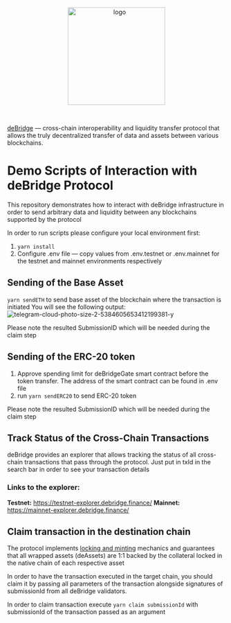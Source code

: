 <br/>
<p align="center">
<a href="https://debridge.finance/" target="_blank">
<img src="https://user-images.githubusercontent.com/10200871/137014801-40decb80-0595-4f0f-8ee5-f0f1ab5c0380.png" width="225" alt="logo">
</a>
</p>
<br/>

[deBridge](https://debridge.finance/) — cross-chain interoperability
 and liquidity transfer protocol that allows the truly decentralized transfer of data and assets between various blockchains.

# Demo Scripts of Interaction with deBridge Protocol

This repository demonstrates how to interact with deBridge infrastructure in order to send arbitrary data and liquidity between any blockchains supported by the protocol

In order to run scripts please configure your local environment first:

1. ```yarn install``` <br />
2. Configure .env file — copy values from .env.testnet or .env.mainnet for the testnet and mainnet environments respectively

## Sending of the Base Asset

```yarn sendETH``` to send base asset of the blockchain where the transaction is initiated
You will see the following output:
![telegram-cloud-photo-size-2-5384605653412199381-y](https://user-images.githubusercontent.com/10200871/148461193-b7039b8f-99f9-4d61-8fd8-69d08a44a566.jpg)

Please note  the resulted SubmissionID which will be needed during the claim step

## Sending of the ERC-20 token

1. Approve spending limit for deBridgeGate smart contract before the token transfer. The address of the smart contract can be found in .env file
2. run ```yarn sendERC20``` to send ERC-20 token

Please note  the resulted SubmissionID which will be needed during the claim step

## Track Status of the Cross-Chain Transactions
deBridge provides an explorer that allows tracking the status of all cross-chain transactions that pass through the protocol. Just put in txId in the search bar in order to see your transaction details

### Links to the explorer:
**Testnet:** https://testnet-explorer.debridge.finance/
**Mainnet:** https://mainnet-explorer.debridge.finance/

## Claim transaction in the destination chain
The protocol implements [locking and minting](https://docs.debridge.finance/the-core-protocol/protocol-overview#naming) mechanics and guarantees that all wrapped assets (deAssets) are 1:1 backed by the collateral locked in the native chain of each respective asset

In order to have the transaction executed in the target chain, you should claim it by passing all parameters of the transaction alongside signatures of submissionId from all deBridge validators. 

In order to claim transaction execute
```yarn claim submissionId``` with submissionId of the transaction passed as an argument
